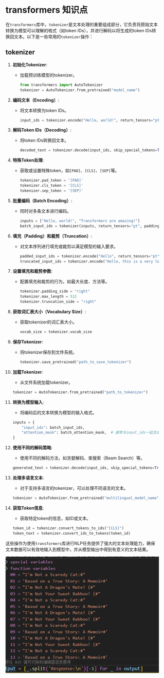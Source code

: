 # transformers 知识点
在`transformers`库中，`tokenizer`是文本处理的重要组成部分，它负责将原始文本转换为模型可以理解的格式（如token IDs），并进行解码以将生成的token IDs转换回文本。以下是一些常用的`tokenizer`操作：
## tokenizer
1. **初始化Tokenizer**:
   - 加载预训练模型的tokenizer。
     ```python
     from transformers import AutoTokenizer
     tokenizer = AutoTokenizer.from_pretrained("model_name")
     ```
2. **编码文本（Encoding）**:
   - 将文本转换为token IDs。
     ```python
     input_ids = tokenizer.encode("Hello, world!", return_tensors="pt")
     ```

3. **解码Token IDs（Decoding）**:
   - 将token IDs转换回文本。
     ```python
     decoded_text = tokenizer.decode(input_ids, skip_special_tokens=True)
     ```

4. **特殊Token处理**:
   - 获取或设置特殊token，如`[PAD]`、`[CLS]`、`[SEP]`等。
     ```python
     tokenizer.pad_token = '[PAD]'
     tokenizer.cls_token = '[CLS]'
     tokenizer.sep_token = '[SEP]'
     ```

5. **批量编码（Batch Encoding）**:
   - 同时对多条文本进行编码。
     ```python
     inputs = ["Hello, world!", "Transformers are amazing!"]
     batch_input_ids = tokenizer(inputs, return_tensors="pt", padding=True)
     ```

6. **填充（Padding）和裁剪（Truncation）**:
   - 对文本序列进行填充或裁剪以满足模型的输入要求。
     ```python
     padded_input_ids = tokenizer.encode("Hello", return_tensors="pt", padding='longest')
     truncated_input_ids = tokenizer.encode("Hello, this is a very long sentence that will be truncated", return_tensors="pt", truncation=True)
     ```

7. **设置填充和裁剪参数**:
   - 配置填充和裁剪的行为，如最大长度、方法等。
     ```python
     tokenizer.padding_side = "right"
     tokenizer.max_length = 512
     tokenizer.truncation_side = "right"
     ```

8. **获取词汇表大小（Vocabulary Size）**:
   - 获取tokenizer的词汇表大小。
     ```python
     vocab_size = tokenizer.vocab_size
     ```

9. **保存Tokenizer**:
   - 将tokenizer保存到文件系统。
     ```python
     tokenizer.save_pretrained("path_to_save_tokenizer")
     ```

10. **加载Tokenizer**:
    - 从文件系统加载tokenizer。
    ```python
    tokenizer = AutoTokenizer.from_pretrained("path_to_tokenizer")
    ```

11. **转换为模型输入**:
    - 将编码后的文本转换为模型的输入格式。
     ```python
     inputs = {
         "input_ids": batch_input_ids,
         "attention_mask": batch_attention_mask,  # 通常与input_ids一起生成
     }
     ```

12. **使用不同的解码策略**:
    - 使用不同的解码方法，如贪婪解码、束搜索（Beam Search）等。
     ```python
     generated_text = tokenizer.decode(input_ids, skip_special_tokens=True)
     ```

13. **处理多语言文本**:
    - 对于支持多语言的tokenizer，可以处理不同语言的文本。
     ```python
     tokenizer = AutoTokenizer.from_pretrained("multilingual_model_name")
     ```

14. **获取Token信息**:
    - 获取特定token的信息，如ID或文本。
     ```python
     token_id = tokenizer.convert_tokens_to_ids("[CLS]")
     token_text = tokenizer.convert_ids_to_tokens(token_id)
     ```

这些操作为使用`transformers`库进行NLP任务提供了强大的文本处理能力，确保文本数据可以有效地输入到模型中，并从模型输出中得到有意义的文本结果。


![](../img/Pasted%20image%2020240801161357.png)